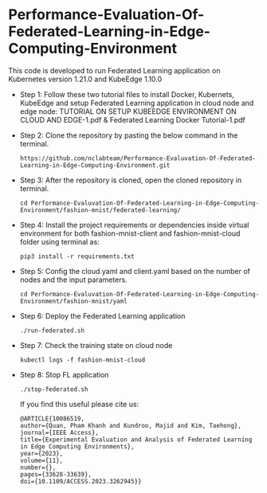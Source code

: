 # Performance-Evaluation-Of-Federated-Learning-in-Edge-Computing-Environment

This code is developed to run Federated Learning application on Kubernetes version 1.21.0 and KubeEdge 1.10.0

* Step 1: Follow these two tutorial files to install Docker, Kubernets, KubeEdge and setup Federated Learning application in cloud node and edge node: TUTORIAL ON SETUP KUBEEDGE ENVIRONMENT ON CLOUD AND EDGE-1.pdf & Federated Learning Docker Tutorial-1.pdf

* Step 2: Clone the repository by pasting the below command in the terminal.
  ````
  https://github.com/nclabteam/Performance-Evaluvation-Of-Federated-Learning-in-Edge-Computing-Environment.git
  ````

* Step 3: After the repository is cloned, open the cloned repository in terminal.
  ````
  cd Performance-Evaluvation-Of-Federated-Learning-in-Edge-Computing-Environment/fashion-mnist/federated-learning/
  ````
* Step 4: Install the project requirements or dependencies inside virtual environment for both fashion-mnist-client and fashion-mnist-cloud folder using terminal as:
  ````
  pip3 install -r requirements.txt
  ````
* Step 5: Config the cloud.yaml and client.yaml based on the number of nodes and the input parameters.
  ```` 
  cd Performance-Evaluvation-Of-Federated-Learning-in-Edge-Computing-Environment/fashion-mnist/yaml
  ````
* Step 6: Deploy the Federated Learning application
  ````
  ./run-federated.sh
  ````
* Step 7: Check the training state on cloud node
  ````
  kubectl logs -f fashion-mnist-cloud
  ````
* Step 8: Stop FL application
  ````
  ./stop-federated.sh
  ````
  
  If you find this useful please cite us:
  ````
  @ARTICLE{10086519,
  author={Quan, Pham Khanh and Kundroo, Majid and Kim, Taehong},
  journal={IEEE Access}, 
  title={Experimental Evaluation and Analysis of Federated Learning in Edge Computing Environments}, 
  year={2023},
  volume={11},
  number={},
  pages={33628-33639},
  doi={10.1109/ACCESS.2023.3262945}}
  ````
